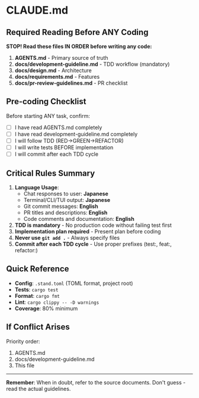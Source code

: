 # CLAUDE.md

## Required Reading Before ANY Coding

**STOP! Read these files IN ORDER before writing any code:**

1. **AGENTS.md** - Primary source of truth
2. **docs/development-guideline.md** - TDD workflow (mandatory)
3. **docs/design.md** - Architecture
4. **docs/requirements.md** - Features
5. **docs/pr-review-guidelines.md** - PR checklist

## Pre-coding Checklist

Before starting ANY task, confirm:
- [ ] I have read AGENTS.md completely
- [ ] I have read development-guideline.md completely  
- [ ] I will follow TDD (RED→GREEN→REFACTOR)
- [ ] I will write tests BEFORE implementation
- [ ] I will commit after each TDD cycle

## Critical Rules Summary

1. **Language Usage**:
   - Chat responses to user: **Japanese**
   - Terminal/CLI/TUI output: **Japanese**
   - Git commit messages: **English**
   - PR titles and descriptions: **English**
   - Code comments and documentation: **English**
2. **TDD is mandatory** - No production code without failing test first
3. **Implementation plan required** - Present plan before coding
4. **Never use `git add .`** - Always specify files
5. **Commit after each TDD cycle** - Use proper prefixes (test:, feat:, refactor:)

## Quick Reference

- **Config**: `.stand.toml` (TOML format, project root)
- **Tests**: `cargo test`
- **Format**: `cargo fmt`
- **Lint**: `cargo clippy -- -D warnings`
- **Coverage**: 80% minimum

## If Conflict Arises

Priority order:
1. AGENTS.md
2. docs/development-guideline.md
3. This file

---

**Remember**: When in doubt, refer to the source documents. Don't guess - read the actual guidelines.
